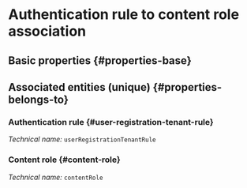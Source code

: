 # Authentication rule to content role association
<!--- THIS FILE IS GENERATED PLEASE DO NOT EDIT IT DIRECTLY --->



## Basic properties {#properties-base}



## Associated entities (unique) {#properties-belongs-to}

### Authentication rule {#user-registration-tenant-rule}



*Technical name:* ```userRegistrationTenantRule```

### Content role {#content-role}



*Technical name:* ```contentRole```





